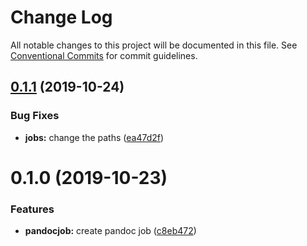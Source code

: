 # Change Log

All notable changes to this project will be documented in this file.
See [Conventional Commits](https://conventionalcommits.org) for commit guidelines.

<a name="0.1.1"></a>
## [0.1.1](https://gitlab.coko.foundation/editoria/editoria/compare/editoria-pandoc-job@0.1.0...editoria-pandoc-job@0.1.1) (2019-10-24)


### Bug Fixes

* **jobs:** change the paths ([ea47d2f](https://gitlab.coko.foundation/editoria/editoria/commit/ea47d2f))




<a name="0.1.0"></a>
# 0.1.0 (2019-10-23)


### Features

* **pandocjob:** create pandoc job ([c8eb472](https://gitlab.coko.foundation/editoria/editoria/commit/c8eb472))
